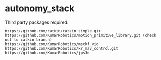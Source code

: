 # autonomy_stack
Third party packages required:
```
https://github.com/catkin/catkin_simple.git
https://github.com/KumarRobotics/motion_primitive_library.git (check out to catkin branch)
https://github.com/KumarRobotics/msckf_vio
https://github.com/KumarRobotics/kr_mav_control.git
https://github.com/KumarRobotics/jps3d
```
